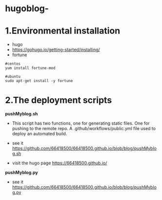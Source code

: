 # hugoblog-
# 1.Environmental installation
* hugo
* https://gohugo.io/getting-started/installing/
* fortune
```
#centos
yum install fortune-mod

#ubuntu
sudo apt-get install -y fortune
```

# 2.The deployment scripts
**pushMyblog.sh** 
* This script has two functions, one for generating static files. One for pushing to the remote repo. A .github/workflows/public.yml file used to deploy an automated build.

* see it https://github.com/66418500/66418500.github.io/blob/blog/pushMyblog.sh
* visit the hugo page https://66418500.github.io/ 

**pushMyblog.py**
* see it https://github.com/66418500/66418500.github.io/blob/blog/pushMyblog.py
